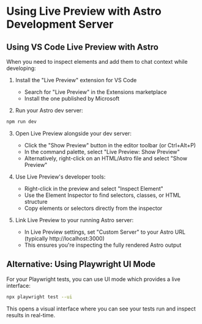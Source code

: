 # Using Live Preview with Astro Development Server

## Using VS Code Live Preview with Astro

When you need to inspect elements and add them to chat context while developing:

1. Install the "Live Preview" extension for VS Code
   - Search for "Live Preview" in the Extensions marketplace
   - Install the one published by Microsoft

2. Run your Astro dev server:
```bash
npm run dev
```

3. Open Live Preview alongside your dev server:
   - Click the "Show Preview" button in the editor toolbar (or Ctrl+Alt+P)
   - In the command palette, select "Live Preview: Show Preview"
   - Alternatively, right-click on an HTML/Astro file and select "Show Preview"

4. Use Live Preview's developer tools:
   - Right-click in the preview and select "Inspect Element"
   - Use the Element Inspector to find selectors, classes, or HTML structure
   - Copy elements or selectors directly from the inspector

5. Link Live Preview to your running Astro server:
   - In Live Preview settings, set "Custom Server" to your Astro URL (typically http://localhost:3000)
   - This ensures you're inspecting the fully rendered Astro output

## Alternative: Using Playwright UI Mode

For your Playwright tests, you can use UI mode which provides a live interface:

```bash
npx playwright test --ui
```

This opens a visual interface where you can see your tests run and inspect results in real-time.
